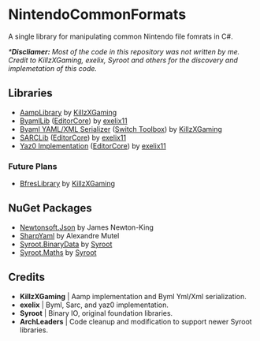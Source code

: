 # NintendoCommonFormats

A single library for manipulating common Nintendo file fomrats in C#.

_***Discliamer:** Most of the code in this repository was not written by me._<br>
_Credit to KillzXGaming, exelix, Syroot and others for the discovery and implemetation of this code._

## Libraries

- [AampLibrary](https://github.com/KillzXGaming/AampLibrary) by [KillzXGaming](https://github.com/KillzXGaming)
- [ByamlLib](https://github.com/exelix11/EditorCore/tree/master/FileFormatPlugins/ByamlLib) ([EditorCore](https://github.com/exelix11/EditorCore)) by [exelix11](https://github.com/exelix11)
- [Byaml YAML/XML Serializer](https://github.com/KillzXGaming/Switch-Toolbox/blob/master/File_Format_Library/FileFormats/Byaml) ([Switch Toolbox](https://github.com/KillzXGaming/Switch-Toolbox)) by [KillzXGaming](https://github.com/KillzXGaming)
- [SARCLib](https://github.com/exelix11/EditorCore/tree/master/FileFormatPlugins/SARCLib) ([EditorCore](https://github.com/exelix11/EditorCore)) by [exelix11](https://github.com/exelix11)
- [Yaz0 Implementation](https://github.com/exelix11/EditorCore/blob/master/FileFormatPlugins/SARCLib/Sarc/Yaz0Compression.cs) ([EditorCore](https://github.com/exelix11/EditorCore)) by [exelix11](https://github.com/exelix11)

### Future Plans

- [BfresLibrary](https://github.com/KillzXGaming/BfresLibrary) by [KillzXGaming](https://github.com/KillzXGaming)

## NuGet Packages

- [Newtonsoft.Json](https://www.newtonsoft.com/json) by James Newton-King
- [SharpYaml](https://github.com/xoofx/SharpYaml) by Alexandre Mutel
- [Syroot.BinaryData](https://gitlab.com/Syroot/BinaryData) by [Syroot](https://gitlab.com/Syroot)
- [Syroot.Maths](https://gitlab.com/Syroot/Maths) by [Syroot](https://gitlab.com/Syroot)

## Credits

- **KillzXGaming** | Aamp implementation and Byml Yml/Xml serialization.
- **exelix** | Byml, Sarc, and yaz0 implementation.
- **Syroot** | Binary IO, original foundation libraries.
- **ArchLeaders** | Code cleanup and modification to support newer Syroot libraries.
